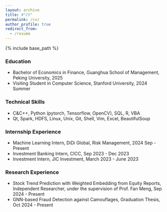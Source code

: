 ```yaml
---
layout: archive
title: #"CV"
permalink: /cv/
author_profile: true
redirect_from:
  - /resume
---
```


{% include base_path %}

### Education
* Bachelor of Economics in Finance, Guanghua School of Management, Peking University, 2025
* Visiting Student in Computer Science, Stanford University, 2024 Summer

### Technical Skills
* C&C++, Python (pytorch, Tensorflow, OpenCV), SQL, R, VBA
* Qt, Spark, HDFS, Linux, Unix, Git, Shell, Vim, Excel, BeautifulSoup

### Internship Experience
* Machine Learning Intern, DiDi Global, Risk Management, 2024 Sep - Present
* Investment Banking Intern, CICC, Sep 2023 - Dec 2023
* Investment Intern, JIC Investment, March 2023 - June 2023

### Research Experience
* Stock Trend Prediction with Weighted Embedding from Equity Reports, Independent Researcher, under the supervision of Prof. Fan Meng, Sep 2024 - Present
* GNN-based Fraud Detection against Camouflages, Graduation Thesis, Oct 2024 - Present
  



  
